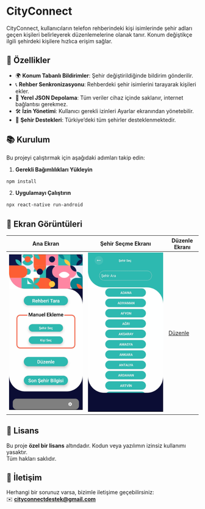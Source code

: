 # CityConnect

CityConnect, kullanıcıların telefon rehberindeki kişi isimlerinde şehir adları geçen kişileri belirleyerek düzenlemelerine olanak tanır. Konum değiştikçe ilgili şehirdeki kişilere hızlıca erişim sağlar.

## 🚀 Özellikler

- 🌍 **Konum Tabanlı Bildirimler**: Şehir değiştirildiğinde bildirim gönderilir.
- 📞 **Rehber Senkronizasyonu**: Rehberdeki şehir isimlerini tarayarak kişileri ekler.
- 📂 **Yerel JSON Depolama**: Tüm veriler cihaz içinde saklanır, internet bağlantısı gerekmez.
- 🛠 **İzin Yönetimi**: Kullanıcı gerekli izinleri Ayarlar ekranından yönetebilir.
- 🌟 **Şehir Destekleri**: Türkiye’deki tüm şehirler desteklenmektedir.

## 📚 Kurulum

Bu projeyi çalıştırmak için aşağıdaki adımları takip edin:

1. **Gerekli Bağımlılıkları Yükleyin**

```sh
npm install
```

2. **Uygulamayı Çalıştırın**

```sh
npx react-native run-android
```

## 📸 Ekran Görüntüleri

| Ana Ekran                                | Şehir Seçme Ekranı                             | Düzenle Ekranı                        |
| ---------------------------------------- | ---------------------------------------------- | ------------------------------------- |
| ![Ana Ekran](docs/assets/HomeScreen.jpg) | ![Şehir Seç](docs/assets/SelectCityScreen.jpg) | [Düzenle](docs/assets/EditScreen.jpg) |

## 📝 Lisans

Bu proje **özel bir lisans** altındadır. Kodun veya yazılımın izinsiz kullanımı yasaktır.  
Tüm hakları saklıdır.

## 📧 İletişim

Herhangi bir sorunuz varsa, bizimle iletişime geçebilirsiniz:  
✉️ **cityconnectdestek@gmail.com**
